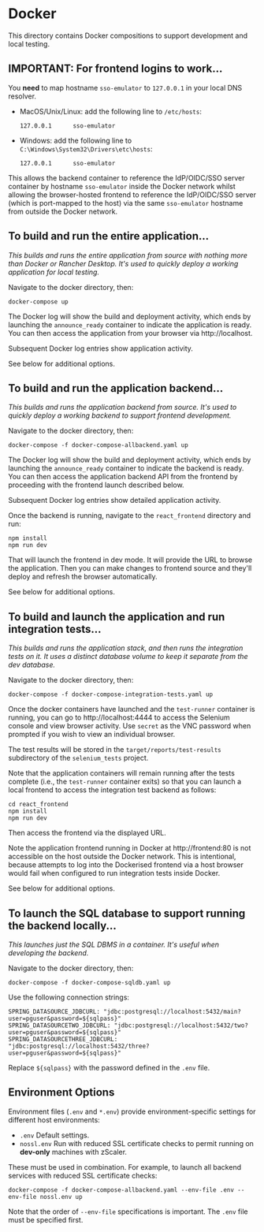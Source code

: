 # Docker

This directory contains Docker compositions to support development and local testing.

## IMPORTANT: For frontend logins to work...

You **need** to map hostname `sso-emulator` to `127.0.0.1` in your local DNS resolver.
- MacOS/Unix/Linux: add the following line to `/etc/hosts`:
   ```
   127.0.0.1      sso-emulator
  ```
- Windows: add the following line to `C:\Windows\System32\Drivers\etc\hosts`:
   ```
   127.0.0.1      sso-emulator
   ```

This allows the backend
container to reference the IdP/OIDC/SSO server container by hostname `sso-emulator` inside the Docker network
whilst allowing the browser-hosted frontend to reference the IdP/OIDC/SSO server (which is port-mapped to the host) via the same
`sso-emulator` hostname from outside the Docker network.

## To build and run the entire application...

*This builds and runs the entire application from source with nothing more than Docker or Rancher Desktop. 
It's used to quickly deploy a working application for local testing.*

Navigate to the docker directory, then:
```shell
docker-compose up
```

The Docker log will show the build and deployment activity, which ends by launching the `announce_ready`
container to indicate the application is ready. You can then access the application from your browser via 
http://localhost. 

Subsequent Docker log entries show application activity.

See below for additional options.

## To build and run the application backend...

*This builds and runs the application backend from source. It's used to quickly deploy a working backend to support frontend
development.*

Navigate to the docker directory, then:
```shell
docker-compose -f docker-compose-allbackend.yaml up
```

The Docker log will show the build and deployment activity, which ends by launching the `announce_ready`
container to indicate the backend is ready. You can then access the application backend API from the frontend
by proceeding with the frontend launch described below.

Subsequent Docker log entries show detailed application activity.

Once the backend is running, navigate to the `react_frontend` directory and run:
```shell
npm install
npm run dev
```

That will launch the frontend in dev mode. It will provide the URL to browse the application.
Then you can make changes to frontend source and they'll deploy and refresh the browser automatically.

See below for additional options.

## To build and launch the application and run integration tests...

*This builds and runs the application stack, and then runs the integration tests on it. 
It uses a distinct database volume to keep it separate from the dev database.*

Navigate to the docker directory, then:
```shell
docker-compose -f docker-compose-integration-tests.yaml up
```

Once the docker containers have launched and the `test-runner` container is running, 
you can go to http://localhost:4444 to access the Selenium console and view browser activity. 
Use `secret` as the VNC password when prompted if you wish to view an individual browser.

The test results will be stored in the `target/reports/test-results` subdirectory of the `selenium_tests` project.

Note that the application containers will remain running after the tests complete (i.e., the `test-runner` container
exits) so that you can launch a local frontend to access the integration test backend as follows:
```shell
cd react_frontend
npm install
npm run dev
```
Then access the frontend via the displayed URL.

Note the application frontend running in Docker at http://frontend:80 is not accessible on the host outside the Docker network.
This is intentional, because attempts to log into the Dockerised frontend via a host browser would fail when 
configured to run integration tests inside Docker.

See below for additional options.

## To launch the SQL database to support running the backend locally...

*This launches just the SQL DBMS in a container. It's useful when developing the backend.*

Navigate to the docker directory, then:
```shell
docker-compose -f docker-compose-sqldb.yaml up
```

Use the following connection strings:
```
SPRING_DATASOURCE_JDBCURL: "jdbc:postgresql://localhost:5432/main?user=pguser&password=${sqlpass}"
SPRING_DATASOURCETWO_JDBCURL: "jdbc:postgresql://localhost:5432/two?user=pguser&password=${sqlpass}"
SPRING_DATASOURCETHREE_JDBCURL: "jdbc:postgresql://localhost:5432/three?user=pguser&password=${sqlpass}"
```
Replace `${sqlpass}` with the password defined in the `.env` file.

## Environment Options

Environment files (`.env` and `*.env`) provide environment-specific settings for different host environments:

- `.env` Default settings.
- `nossl.env` Run with reduced SSL certificate checks to permit running on **dev-only** machines with zScaler.

These must be used in combination. For example, to launch all backend services with reduced SSL certificate checks:

```shell
docker-compose -f docker-compose-allbackend.yaml --env-file .env --env-file nossl.env up
```

Note that the order of `--env-file` specifications is important. The `.env` file must be specified first.
